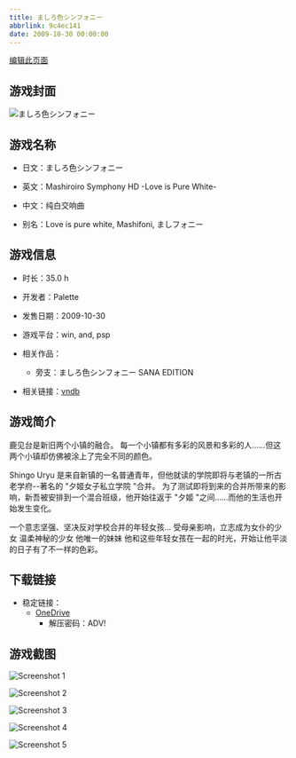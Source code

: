 ```yaml
---
title: ましろ色シンフォニー
abbrlink: 9c4ec141
date: 2009-10-30 00:00:00
---
```

[编辑此页面](https://github.com/ACG-3/ADV3-source/blob/main/source/_posts/games/%E3%81%BE%E3%81%97%E3%82%8D%E8%89%B2%E3%82%B7%E3%83%B3%E3%83%95%E3%82%A9%E3%83%8B%E3%83%BC.md)

## 游戏封面

![ましろ色シンフォニー](https://pan.timero.xyz/onedrive/img_lib_001/%E3%81%BE%E3%81%97%E3%82%8D%E8%89%B2%E3%82%B7%E3%83%B3%E3%83%95%E3%82%A9%E3%83%8B%E3%83%BC_cover.avif)


## 游戏名称

- 日文：ましろ色シンフォニー
- 英文：Mashiroiro Symphony HD -Love is Pure White-
- 中文：纯白交响曲

- 别名：Love is pure white, Mashifoni, ましフォニー


## 游戏信息

- 时长：35.0 h
- 开发者：Palette
- 发售日期：2009-10-30
- 游戏平台：win, and, psp
- 相关作品：
   - 旁支：ましろ色シンフォニー SANA EDITION

- 相关链接：[vndb](https://vndb.org/v1552)


## 游戏简介

鹿见台是新旧两个小镇的融合。
每一个小镇都有多彩的风景和多彩的人......但这两个小镇却仿佛被涂上了完全不同的颜色。

Shingo Uryu 是来自新镇的一名普通青年，但他就读的学院即将与老镇的一所古老学府--著名的 "夕姬女子私立学院 "合并。
为了测试即将到来的合并所带来的影响，新吾被安排到一个混合班级，他开始往返于 "夕姬 "之间......而他的生活也开始发生变化。

一个意志坚强、坚决反对学校合并的年轻女孩...
受母亲影响，立志成为女仆的少女
温柔神秘的少女
他唯一的妹妹
他和这些年轻女孩在一起的时光，开始让他平淡的日子有了不一样的色彩。




## 下载链接

- 稳定链接：
    - [OneDrive](https://pan.timero.xyz/onedrive/adv_lib_001/%E3%81%BE%E3%81%97%E3%82%8D%E8%89%B2%E3%82%B7%E3%83%B3%E3%83%95%E3%82%A9%E3%83%8B%E3%83%BC)
        - 解压密码：ADV!



## 游戏截图


![Screenshot 1](https://pan.timero.xyz/onedrive/img_lib_001/%E3%81%BE%E3%81%97%E3%82%8D%E8%89%B2%E3%82%B7%E3%83%B3%E3%83%95%E3%82%A9%E3%83%8B%E3%83%BC_Screenshot_1.avif)

![Screenshot 2](https://pan.timero.xyz/onedrive/img_lib_001/%E3%81%BE%E3%81%97%E3%82%8D%E8%89%B2%E3%82%B7%E3%83%B3%E3%83%95%E3%82%A9%E3%83%8B%E3%83%BC_Screenshot_2.avif)

![Screenshot 3](https://pan.timero.xyz/onedrive/img_lib_001/%E3%81%BE%E3%81%97%E3%82%8D%E8%89%B2%E3%82%B7%E3%83%B3%E3%83%95%E3%82%A9%E3%83%8B%E3%83%BC_Screenshot_3.avif)

![Screenshot 4](https://pan.timero.xyz/onedrive/img_lib_001/%E3%81%BE%E3%81%97%E3%82%8D%E8%89%B2%E3%82%B7%E3%83%B3%E3%83%95%E3%82%A9%E3%83%8B%E3%83%BC_Screenshot_4.avif)

![Screenshot 5](https://pan.timero.xyz/onedrive/img_lib_001/%E3%81%BE%E3%81%97%E3%82%8D%E8%89%B2%E3%82%B7%E3%83%B3%E3%83%95%E3%82%A9%E3%83%8B%E3%83%BC_Screenshot_5.avif)

